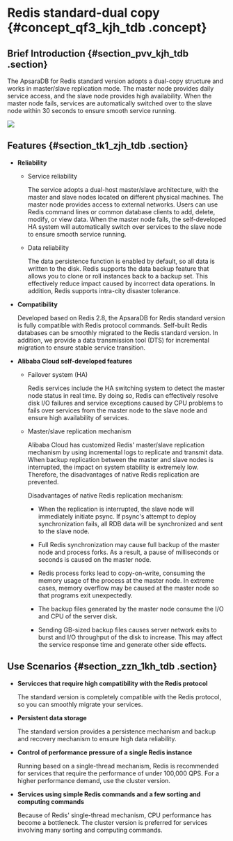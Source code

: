 # Redis standard-dual copy {#concept_qf3_kjh_tdb .concept}

## Brief Introduction {#section_pvv_kjh_tdb .section}

The ApsaraDB for Redis standard version adopts a dual-copy structure and works in master/slave replication mode. The master node provides daily service access, and the slave node provides high availability. When the master node fails, services are automatically switched over to the slave node within 30 seconds to ensure smooth service running.

![](http://static-aliyun-doc.oss-cn-hangzhou.aliyuncs.com/assets/img/3105/1533029811871_en-US.png)

## Features {#section_tk1_zjh_tdb .section}

-   **Reliability**

    -   Service reliability

        The service adopts a dual-host master/slave architecture, with the master and slave nodes located on different physical machines. The master node provides access to external networks. Users can use Redis command lines or common database clients to add, delete, modify, or view data. When the master node fails, the self-developed HA system will automatically switch over services to the slave node to ensure smooth service running.

    -   Data reliability

        The data persistence function is enabled by default, so all data is written to the disk. Redis supports the data backup feature that allows you to clone or roll instances back to a backup set. This effectively reduce impact caused by incorrect data operations. In addition, Redis supports intra-city disaster tolerance.

-   **Compatibility**

    Developed based on Redis 2.8, the ApsaraDB for Redis standard version is fully compatible with Redis protocol commands. Self-built Redis databases can be smoothly migrated to the Redis standard version. In addition, we provide a data transmission tool \(DTS\) for incremental migration to ensure stable service transition.

-   **Alibaba Cloud self-developed features**

    -   Failover system \(HA\)

        Redis services include the HA switching system to detect the master node status in real time. By doing so, Redis can effectively resolve disk I/O failures and service exceptions caused by CPU problems to fails over services from the master node to the slave node and ensure high availability of services.

    -   Master/slave replication mechanism

        Alibaba Cloud has customized Redis' master/slave replication mechanism by using incremental logs to replicate and transmit data. When backup replication between the master and slave nodes is interrupted, the impact on system stability is extremely low. Therefore, the disadvantages of native Redis replication are prevented.

        Disadvantages of native Redis replication mechanism:

        -   When the replication is interrupted, the slave node will immediately initiate psync. If psync's attempt to deploy synchronization fails, all RDB data will be synchronized and sent to the slave node.

        -   Full Redis synchronization may cause full backup of the master node and process forks. As a result, a pause of milliseconds or seconds is caused on the master node.

        -   Redis process forks lead to copy-on-write, consuming the memory usage of the process at the master node. In extreme cases, memory overflow may be caused at the master node so that programs exit unexpectedly.

        -   The backup files generated by the master node consume the I/O and CPU of the server disk.

        -   Sending GB-sized backup files causes server network exits to burst and I/O throughput of the disk to increase. This may affect the service response time and generate other side effects.


## Use Scenarios {#section_zzn_1kh_tdb .section}

-   **Servicces that require high compatibility with the Redis protocol**

    The standard version is completely compatible with the Redis protocol, so you can smoothly migrate your services.

-   **Persistent data storage**

    The standard version provides a persistence mechanism and backup and recovery mechanism to ensure high data reliability.

-   **Control of performance pressure of a single Redis instance**

    Running based on a single-thread mechanism, Redis is recommended for services that require the performance of under 100,000 QPS. For a higher performance demand, use the cluster version.

-   **Services using simple Redis commands and a few sorting and computing commands**

    Because of Redis' single-thread mechanism, CPU performance has become a bottleneck. The cluster version is preferred for services involving many sorting and computing commands.


